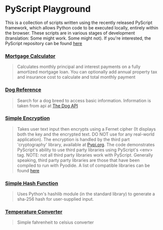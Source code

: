 # PyScript Playground  

This is a collection of scripts written using the recently released PyScript framework, which allows Python code to be executed locally, entirely within the browser. These scripts are in various stages of development (translation: Some might work. Some might not). If you're interested, the PyScript repository can be found <a href="https://github.com/pyscript">here</a>

### [Mortgage Calculator](https://mdlattimore.github.io/pyscript_playground/mortgage_calc)  
> Calculates monthly principal and interest payments on a fully amortized mortgage loan. You can optionally add annual property tax and insurance cost to calculate and total monthly payment  
   
### [Dog Reference](https://mdlattimore.github.io/pyscript_playground/dogs)  
> Search for a dog breed to access basic information. Information is taken from api at <a href="https://thedogapi.com">The Dog API</a>  
    
### [Simple Encryption](https://mdlattimore.github.io/pyscript_playground/encrypt)  
> Takes user text input then encrypts using a Fernet cipher (It displays both the key and the encrypted text. DO NOT use for any real-world application). The encryption is handled by the third part 'cryptography' library, available at <a href="https://pypi.org">Pypi.org</a>. The code demonstrates PyScript's ability to use third party libraries using PyScript's \<env\> tag. NOTE: not all third party libraries work with PyScript. Generally speaking, third party party libraries are those that have been compiled to run with Pyodide. A list of compatible libraries can be found <a href="https://github.com/pyodide/pyodide/tree/main/packages">here</a>  

### [Simple Hash Function](https://mdlattimore.github.io/pyscript_playground/hashing)  
> Uses Python's hashlib module (in the standard library) to generate a sha-256 hash for user-supplied input.  
  
### [Temperature Converter](https://mdlattimore.github.io/pyscript_playground/temp_converter)  
> Simple fahrenheit to celsius converter

 

